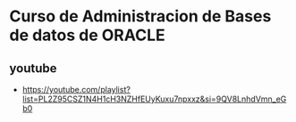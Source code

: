 # Curso de Administracion de Bases de datos de ORACLE

## youtube
- https://youtube.com/playlist?list=PL2Z95CSZ1N4H1cH3NZHfEUyKuxu7npxxz&si=9QV8LnhdVmn_eGb0

